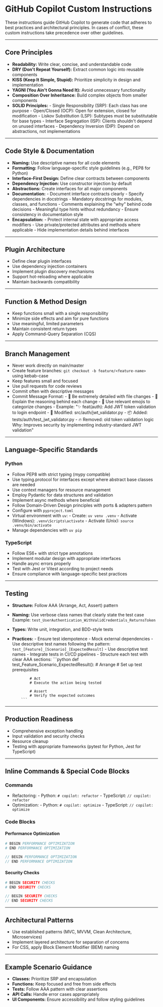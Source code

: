 # GitHub Copilot Custom Instructions

These instructions guide GitHub Copilot to generate code that adheres to best practices and architectural principles. In cases of conflict, these custom instructions take precedence over other guidelines.

---

## Core Principles

- **Readability:** Write clear, concise, and understandable code
- **DRY (Don't Repeat Yourself):** Extract common logic into reusable components
- **KISS (Keep It Simple, Stupid):** Prioritize simplicity in design and implementation
- **YAGNI (You Ain't Gonna Need It):** Avoid unnecessary functionality
- **Composition Over Inheritance:** Build complex objects from smaller components
- **SOLID Principles:**
        - Single Responsibility (SRP): Each class has one purpose
        - Open/Closed (OCP): Open for extension, closed for modification
        - Liskov Substitution (LSP): Subtypes must be substitutable for base types
        - Interface Segregation (ISP): Clients shouldn't depend on unused interfaces
        - Dependency Inversion (DIP): Depend on abstractions, not implementations

---

## Code Style & Documentation

- **Naming:** Use descriptive names for all code elements
- **Formatting:** Follow language-specific style guidelines (e.g., PEP8 for Python)
- **Interface-First Design:** Define clear contracts between components
- **Dependency Injection:** Use constructor injection by default
- **Abstractions:** Create interfaces for all major components
- **Documentation:**
        - Document interface contracts clearly
        - Specify dependencies in docstrings
        - Mandatory docstrings for modules, classes, and functions
        - Comments explaining the "why" behind code decisions
        - Meaningful type hints without redundancy
        - Ensure consistency in documentation style
- **Encapsulation:**
        - Protect internal state with appropriate access modifiers
        - Use private/protected attributes and methods where applicable
        - Hide implementation details behind interfaces

---

## Plugin Architecture

- Define clear plugin interfaces
- Use dependency injection containers
- Implement plugin discovery mechanisms
- Support hot-reloading where applicable
- Maintain backwards compatibility

---

## Function & Method Design

- Keep functions small with a single responsibility
- Minimize side effects and aim for pure functions
- Use meaningful, limited parameters
- Maintain consistent return types
- Apply Command-Query Separation (CQS)

---

## Branch Management

- Never work directly on main/master
- Create feature branches: `git checkout -b feature/<feature-name>` using kebab-case
- Keep features small and focused
- Use pull requests for code reviews
- Commit often with descriptive messages
- Commit Message Format:
        - 📝 Be extremely detailed with file changes
        - 🤔 Explain the reasoning behind each change
        - 🎨 Use relevant emojis to categorize changes
        - Example: "✨ feat(auth): Add JWT token validation to login endpoint
          - 🔧 Modified: src/auth/jwt_validator.py
          - 📦 Added: tests/auth/test_jwt_validator.py
          - 🔥 Removed: old token validation logic
          Why: Improves security by implementing industry-standard JWT validation"

---

## Language-Specific Standards

### Python
- Follow PEP8 with strict typing (mypy compatible)
- Use typing.protocol for interfaces except where abstract base classes are needed
- Use context managers for resource management
- Employ Pydantic for data structures and validation
- Implement async methods where beneficial
- Follow Domain-Driven Design principles with ports & adapters pattern
- Configure with `pyproject.toml`
- Virtual environment with `uv`:
        - Create: `uv venv .venv`
        - Activate (Windows): `.venv\Scripts\activate`
        - Activate (Unix): `source .venv/bin/activate`
- Manage dependencies with `uv pip`

### TypeScript
- Follow ES6+ with strict type annotations
- Implement modular design with appropriate interfaces
- Handle async errors properly
- Test with Jest or Vitest according to project needs
- Ensure compliance with language-specific best practices

---

## Testing

- **Structure:** Follow AAA (Arrange, Act, Assert) pattern
- **Naming:** Use verbose class names that clearly state the test case
        Example: `test_UserAuthentication_WithValidCredentials_ReturnsToken`
- **Types:** Write unit, integration, and BDD-style tests
- **Practices:**
        - Ensure test idempotence
        - Mock external dependencies
        - Use descriptive test names following the pattern:
          `test_[Feature]_[Scenario]_[ExpectedResult]`
        - Use descriptive test names
        - Integrate tests in CI/CD pipelines
        - Structure each test with clear AAA sections:
          ```python
          def test_Feature_Scenario_ExpectedResult():
              # Arrange
              # Set up test prerequisites

              # Act
              # Execute the action being tested

              # Assert
              # Verify the expected outcomes
          ```

---

## Production Readiness

- Comprehensive exception handling
- Input validation and security checks
- Resource cleanup
- Testing with appropriate frameworks (pytest for Python, Jest for TypeScript)

---

## Inline Commands & Special Code Blocks

### Commands
- Refactoring:
        - Python: `# copilot: refactor`
        - TypeScript: `// copilot: refactor`
- Optimization:
        - Python: `# copilot: optimize`
        - TypeScript: `// copilot: optimize`

### Code Blocks

#### Performance Optimization
```python
# BEGIN PERFORMANCE OPTIMIZATION
# END PERFORMANCE OPTIMIZATION
```

```typescript
// BEGIN PERFORMANCE OPTIMIZATION
// END PERFORMANCE OPTIMIZATION
```

#### Security Checks
```python
# BEGIN SECURITY CHECKS
# END SECURITY CHECKS
```

```typescript
// BEGIN SECURITY CHECKS
// END SECURITY CHECKS
```

---

## Architectural Patterns

- Use established patterns (MVC, MVVM, Clean Architecture, Microservices)
- Implement layered architecture for separation of concerns
- For CSS, apply Block Element Modifier (BEM) naming

---

## Example Scenario Guidance

- **Classes:** Prioritize SRP and encapsulation
- **Functions:** Keep focused and free from side effects
- **Tests:** Follow AAA pattern with clear assertions
- **API Calls:** Handle error cases appropriately
- **UI Components:** Ensure accessibility and follow styling guidelines

